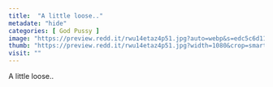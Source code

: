 ```yaml
---
title:  "A little loose.."
metadate: "hide"
categories: [ God Pussy ]
image: "https://preview.redd.it/rwu14etaz4p51.jpg?auto=webp&s=edc5c6d1107b6b9810cc5002e93a956110377498"
thumb: "https://preview.redd.it/rwu14etaz4p51.jpg?width=1080&crop=smart&auto=webp&s=f579920a34847942aa75a24ca93f86de5132f03b"
visit: ""
---
```

A little loose..

